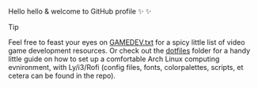 Hello hello & welcome to GitHub profile ✨ ✨

> [!TIP]
> Feel free to feast your eyes on [GAMEDEV.txt](/notes/GAMEDEV.txt) for a spicy little list of video game development resources. Or check out the [dotfiles](/dotfiles/) folder for a handy little guide on how to set up a comfortable Arch Linux computing evnironment, with Ly/i3/Rofi (config files, fonts, colorpalettes, scripts, et cetera can be found in the repo).

